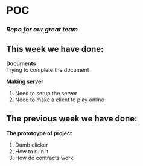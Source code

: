# POC
### *Repo for our great team*

## This week we have done:
**Documents**   
Trying to complete the document

**Making server**
1. Need to setup the server
2. Need to make a client to play online

## The previous week we have done:
**The prototoype of project**
1. Dumb clicker
2. How to ruin it
3. How do contracts work
